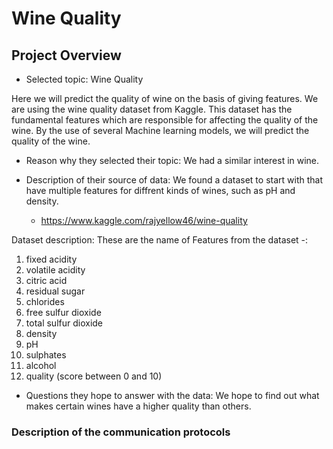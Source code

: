 # Wine Quality

## Project Overview

- Selected topic: Wine Quality

Here we will predict the quality of wine on the basis of giving features. We are using the wine quality dataset from Kaggle. This dataset has the fundamental features which are responsible for affecting the quality of the wine. By the use of several Machine learning models, we will predict the quality of the wine.

- Reason why they selected their topic: We had a similar interest in wine.

- Description of their source of data: We found a dataset to start with that have multiple features for diffrent kinds of wines, such as pH and density. 
  - https://www.kaggle.com/rajyellow46/wine-quality

Dataset description: These are the name of Features from the dataset -:

1. fixed acidity
2. volatile acidity
3. citric acid
4. residual sugar
5. chlorides
6. free sulfur dioxide
7. total sulfur dioxide
8. density
9. pH
10. sulphates
11. alcohol
12. quality (score between 0 and 10)

- Questions they hope to answer with the data: We hope to find out what makes certain wines have a higher quality than others. 




###  Description of the communication protocols
